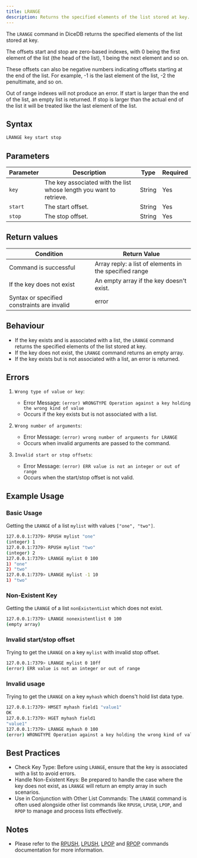 ```yaml
---
title: LRANGE
description: Returns the specified elements of the list stored at key.
---
```


The `LRANGE` command in DiceDB returns the specified elements of the list stored at key.

The offsets start and stop are zero-based indexes, with 0 being the first element of the list (the head of the list), 1 being the next element and so on.

These offsets can also be negative numbers indicating offsets starting at the end of the list.
For example, -1 is the last element of the list, -2 the penultimate, and so on.

Out of range indexes will not produce an error. If start is larger than the end of the list, an empty list is returned.
If stop is larger than the actual end of the list it will be treated like the last element of the list.

## Syntax

```bash
LRANGE key start stop
```

## Parameters

| Parameter | Description                                                         | Type   | Required |
| --------- | ------------------------------------------------------------------- | ------ | -------- |
| `key`     | The key associated with the list whose length you want to retrieve. | String | Yes      |
| `start`   | The start offset.                                                   | String | Yes      |
| `stop`    | The stop offset.                                                    | String | Yes      |

## Return values

| Condition                                   | Return Value                                           |
| ------------------------------------------- | ------------------------------------------------------ |
| Command is successful                       | Array reply: a list of elements in the specified range |
| If the key does not exist                   | An empty array if the key doesn't exist.               |
| Syntax or specified constraints are invalid | error                                                  |

## Behaviour

- If the key exists and is associated with a list, the `LRANGE` command returns the specified elements of the list stored at key.
- If the key does not exist, the `LRANGE` command returns an empty array.
- If the key exists but is not associated with a list, an error is returned.

## Errors

1. `Wrong type of value or key`:

   - Error Message: `(error) WRONGTYPE Operation against a key holding the wrong kind of value`
   - Occurs if the key exists but is not associated with a list.

2. `Wrong number of arguments`:

   - Error Message: `(error) wrong number of arguments for LRANGE`
   - Occurs when invalid arguments are passed to the command.

3. `Invalid start or stop offsets`:

   - Error Message: `(error) ERR value is not an integer or out of range`
   - Occurs when the start/stop offset is not valid.

## Example Usage

### Basic Usage

Getting the `LRANGE` of a list `mylist` with values `["one", "two"]`.

```bash
127.0.0.1:7379> RPUSH mylist "one"
(integer) 1
127.0.0.1:7379> RPUSH mylist "two"
(integer) 2
127.0.0.1:7379> LRANGE mylist 0 100
1) "one"
2) "two"
127.0.0.1:7379> LRANGE mylist -1 10
1) "two"
```

### Non-Existent Key

Getting the `LRANGE` of a list `nonExistentList` which does not exist.

```bash
127.0.0.1:7379> LRANGE nonexistentlist 0 100
(empty array)
```

### Invalid start/stop offset

Trying to get the `LRANGE` on a key `mylist` with invalid stop offset.

```bash
127.0.0.1:7379> LRANGE mylist 0 10ff
(error) ERR value is not an integer or out of range
```

### Invalid usage

Trying to get the `LRANGE` on a key `myhash` which doens't hold list data type.

```bash
127.0.0.1:7379> HMSET myhash field1 "value1"
OK
127.0.0.1:7379> HGET myhash field1
"value1"
127.0.0.1:7379> LRANGE myhash 0 100
(error) WRONGTYPE Operation against a key holding the wrong kind of value
```

## Best Practices

- Check Key Type: Before using `LRANGE`, ensure that the key is associated with a list to avoid errors.
- Handle Non-Existent Keys: Be prepared to handle the case where the key does not exist, as `LRANGE` will return an empty array in such scenarios.
- Use in Conjunction with Other List Commands: The `LRANGE` command is often used alongside other list commands like `RPUSH`, `LPUSH`, `LPOP`, and `RPOP` to manage and process lists effectively.

## Notes
- Please refer to the [RPUSH](/commands/rpush), [LPUSH](/commands/lpush), [LPOP](/commands/lpop) and [RPOP](/commands/rpop) commands documentation for more information.